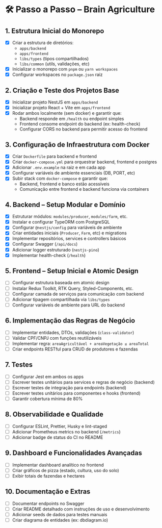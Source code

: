 # 🛠️ Passo a Passo – Brain Agriculture

## 1. Estrutura Inicial do Monorepo

- [x] Criar a estrutura de diretórios:
  - `apps/backend`
  - `apps/frontend`
  - `libs/types` (tipos compartilhados)
  - `libs/common` (utils, validações, etc)
- [x] Inicializar o monorepo com `pnpm` ou `yarn workspaces`
- [x] Configurar workspaces no `package.json` raiz

## 2. Criação e Teste dos Projetos Base

- [x] Inicializar projeto NestJS em `apps/backend`
- [x] Inicializar projeto React + Vite em `apps/frontend`
- [x] Rodar ambos localmente (sem docker) e garantir que:
  - Backend responde em `/health` ou endpoint simples
  - Frontend consome endpoint do backend (ex: health-check)
  - Configurar CORS no backend para permitir acesso do frontend

## 3. Configuração de Infraestrutura com Docker

- [x] Criar `Dockerfile` para backend e frontend
- [x] Criar `docker-compose.yml` para orquestrar backend, frontend e postgres
- [x] Adicionar `.env.example` na raiz e em cada app
- [x] Configurar variáveis de ambiente essenciais (DB, PORT, etc)
- [x] Subir stack com `docker-compose` e garantir que:
  - Backend, frontend e banco estão acessíveis
  - Comunicação entre frontend e backend funciona via containers

## 4. Backend – Setup Modular e Domínio

- [x] Estruturar módulos: `modules/producer`, `modules/farm`, etc.
- [x] Instalar e configurar TypeORM com PostgreSQL
- [x] Configurar `@nestjs/config` para variáveis de ambiente
- [x] Criar entidades iniciais (`Producer`, `Farm`, etc) e migrations
- [x] Implementar repositórios, services e controllers básicos
- [x] Configurar Swagger (`/api/docs`)
- [x] Adicionar logger estruturado (`nestjs-pino`)
- [x] Implementar health-check (`/health`)

## 5. Frontend – Setup Inicial e Atomic Design

- [ ] Configurar estrutura baseada em atomic design
- [ ] Instalar Redux Toolkit, RTK Query, Styled-Components, etc.
- [ ] Configurar camada de serviços para comunicação com backend
- [ ] Adicionar tipagem compartilhada via `libs/types`
- [ ] Configurar variáveis de ambiente para URL do backend

## 6. Implementação das Regras de Negócio

- [ ] Implementar entidades, DTOs, validações (`class-validator`)
- [ ] Validar CPF/CNPJ com funções reutilizáveis
- [ ] Implementar regra: `areaAgricultável + areaVegetação ≤ areaTotal`
- [ ] Criar endpoints RESTful para CRUD de produtores e fazendas

## 7. Testes

- [ ] Configurar Jest em ambos os apps
- [ ] Escrever testes unitários para services e regras de negócio (backend)
- [ ] Escrever testes de integração para endpoints (backend)
- [ ] Escrever testes unitários para componentes e hooks (frontend)
- [ ] Garantir cobertura mínima de 80%

## 8. Observabilidade e Qualidade

- [ ] Configurar ESLint, Prettier, Husky e lint-staged
- [ ] Adicionar Prometheus metrics no backend (`/metrics`)
- [ ] Adicionar badge de status do CI no README

## 9. Dashboard e Funcionalidades Avançadas

- [ ] Implementar dashboard analítico no frontend
- [ ] Criar gráficos de pizza (estado, cultura, uso do solo)
- [ ] Exibir totais de fazendas e hectares

## 10. Documentação e Extras

- [ ] Documentar endpoints no Swagger
- [ ] Criar README detalhado com instruções de uso e desenvolvimento
- [ ] Adicionar seeds de dados para testes manuais
- [ ] Criar diagrama de entidades (ex: dbdiagram.io)
